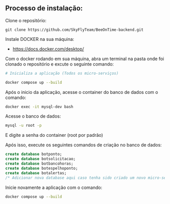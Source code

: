 ## Processo de instalação:
Clone o repositório:
```git
git clone https://github.com/SkyFlyTeam/BeeOnTime-backend.git
```

Instale DOCKER na sua máquina:
- https://docs.docker.com/desktop/

Com o docker rodando em sua máquina, abra um terminal na pasta onde foi clonado o repositório e excute o seguinte comando:

```bash
# Inicializa a aplicação (Todos os micro-serviços)

docker compose up --build
```

Após o inicio da aplicação, acesse o container do banco de dados com o comando:
```bash
docker exec -it mysql-dev bash
```

Acesse o banco de dados:
```bash
mysql -u root -p
```
E digite a senha do container (root por padrão)

Após isso, execute os seguintes comandos de criação no banco de dados:
```sql
create database botponto;
create database botsolicitacao;
create database botbancohoras;
create database botespelhoponto;
create database botalertas;
/* Adicionar nova database aqui caso tenha sido criado um novo micro-serviço */
```

Inicie novamente a aplicação com o comando:
```bash
docker compose up --build
```


